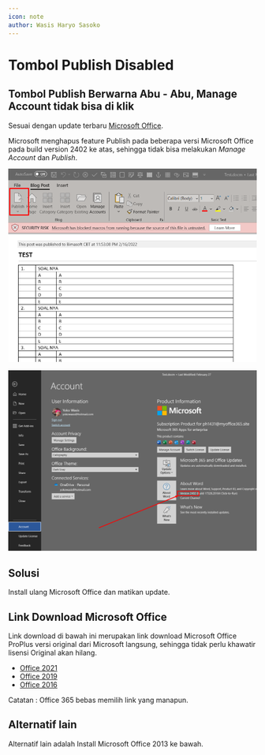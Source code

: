 ```yaml
---
icon: note
author: Wasis Haryo Sasoko
---
```

# Tombol Publish Disabled

## Tombol Publish Berwarna Abu - Abu, Manage Account tidak bisa di klik

Sesuai dengan update terbaru [Microsoft Office](https://support.microsoft.com/en-us/office/help-with-blogging-in-word-3ad4ad8d-06a3-441d-99cd-c65e13a3433d). 

Microsoft menghapus feature Publish pada beberapa versi Microsoft Office pada build version 2402 ke atas, sehingga tidak bisa melakukan *Manage Account* dan *Publish*.

![Disable Publish](/images/disablepublish.png)

![Version 2402](/images/2402.png)

## Solusi
Install ulang Microsoft Office dan matikan update.

## Link Download Microsoft Office
Link download di bawah ini merupakan link download Microsoft Office ProPlus versi original dari Microsoft langsung, sehingga tidak perlu khawatir lisensi Original akan hilang. 

- [Office 2021](https://officecdn.microsoft.com/db/492350F6-3A01-4F97-B9C0-C7C6DDF67D60/media/en-US/ProPlus2021Retail.img)
- [Office 2019](https://officecdn.microsoft.com/db/492350F6-3A01-4F97-B9C0-C7C6DDF67D60/media/en-US/ProPlus2019Retail.img)
- [Office 2016](https://officecdn.microsoft.com/db/492350F6-3A01-4F97-B9C0-C7C6DDF67D60/media/en-US/ProPlusRetail.img)

Catatan : Office 365 bebas memilih link yang manapun.

## Alternatif lain

Alternatif lain adalah Install Microsoft Office 2013 ke bawah.